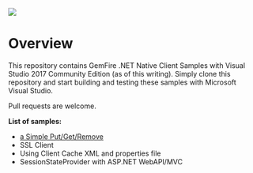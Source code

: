[<img src="https://geode.apache.org/img/Apache_Geode_logo.png" align="center"/>](http://geode.apache.org)

# Overview
This repository contains GemFire .NET Native Client Samples with Visual Studio 2017 Community Edition (as of this writing).
Simply clone this repository and start building and testing these samples with Microsoft Visual Studio. 

Pull requests are welcome.

**List of samples:**
- [a Simple Put/Get/Remove](https://github.com/dkhopade/gemfire-dotnet-nc/tree/master/simple-put-get-remove)
- SSL Client
- Using Client Cache XML and properties file
- SessionStateProvider with ASP.NET WebAPI/MVC
